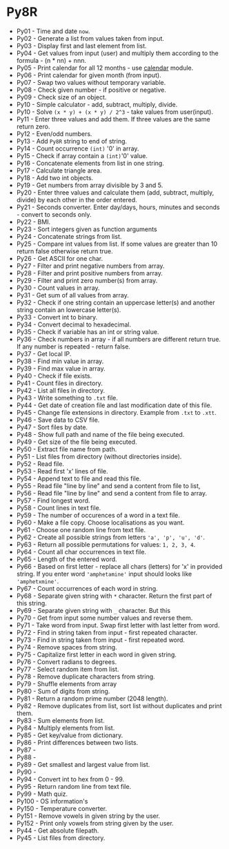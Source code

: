 # Py8R

- Py01 - Time and date ```now```.
- Py02 - Generate a list from values taken from input.
- Py03 - Display first and last element from list.
- Py04 - Get values from input (user) and multiply them according to the formula - (n * nn) + nnn.
- Py05 - Print calendar for all 12 months - use [calendar](https://docs.python.org/3.6/library/calendar.html#module-calendar) module.
- Py06 - Print calendar for given month (from input).
- Py07 - Swap two values without temporary variable.
- Py08 - Check given number - if positive or negative.
- Py09 - Check size of an object.
- Py10 - Simple calculator - add, subtract, multiply, divide.
- Py10 - Solve ```(x * y) + (x * y) / 2^3``` - take values from user(input).
- Py11 - Enter three values and add them. If three values are the same return zero.
- Py12 - Even/odd numbers.
- Py13 - Add ```Py8R``` string to end of string.
- Py14 - Count occurrence ```(int)``` '0' in array.
- Py15 - Check if array contain a ```(int)```'0' value.
- Py16 - Concatenate elements from list in one string.
- Py17 - Calculate triangle area.
- Py18 - Add two int objects. 
- Py19 - Get numbers from array divisible by 3 and 5.
- Py20 - Enter three values and calculate them (add, subtract, multiply, divide) by each other in the order entered. 
- Py21 - Seconds converter. Enter day/days, hours, minutes and seconds - convert to seconds only.
- Py22 - BMI.
- Py23 - Sort integers given as function arguments 
- Py24 - Concatenate strings from list.
- Py25 - Compare int values from list. If some values are greater than 10 return false otherwise return true.
- Py26 - Get ASCII for one char.
- Py27 - Filter and print negative numbers from array.
- Py28 - Filter and print positive numbers from array.
- Py29 - Filter and print zero number(s) from array.
- Py30 - Count values in array.
- Py31 - Get sum of all values from array.
- Py32 - Check if one string contain an uppercase letter(s) and another string contain an lowercase letter(s).
- Py33 - Convert int to binary.
- Py34 - Convert decimal to hexadecimal.
- Py35 - Check if variable has an int or string value.
- Py36 - Check numbers in array - if all numbers are different return true. If any number is repeated - return false.
- Py37 - Get local IP.
- Py38 - Find min value in array.
- Py39 - Find max value in array.
- Py40 - Check if file exists.
- Py41 - Count files in directory.
- Py42 - List all files in directory.
- Py43 - Write something to ```.txt``` file.
- Py44 - Get date of creation file and last modification date of this file.
- Py45 - Change file extensions in directory. Example from `````.txt````` to `````.xtt`````.
- Py46 - Save data to CSV file.
- Py47 - Sort files by date.
- Py48 - Show full path and name of the file being executed.
- Py49 - Get size of the file being executed.
- Py50 - Extract file name from path.
- Py51 - List files from directory (without directories inside).
- Py52 - Read file.
- Py53 - Read first 'x' lines of file.
- Py54 - Append text to file and read this file.
- Py55 - Read file "line by line" and send a content from file to list,
- Py56 - Read file "line by line" and send a content from file to array.
- Py57 - Find longest word.
- Py58 - Count lines in text file.
- Py59 - The number of occurences of a word in a text file.
- Py60 - Make a file copy. Choose localisations as you want.
- Py61 - Choose one random line from text file.
- Py62 - Create all possible strings from letters `````'a', 'p', 'u', 'd'`````.
- Py63 - Return all possible permutations for values: ```1, 2, 3, 4```.
- Py64 - Count all char occurrences in text file.
- Py65 - Length of the entered word.
- Py66 - Based on first letter - replace all chars (letters) for 'x' in provided string. If you enter word ```'amphetamine'``` input should looks like ```'amphetxmine'```.
- Py67 - Count occurrences of each word in string.
- Py68 - Separate given string with ```*``` character. Return the first part of this string.
- Py69 - Separate given string with ```_``` character. But this
- Py70 - Get from input some number values and reverse them.
- Py71 - Take word from input. Swap first letter with last letter from word.
- Py72 - Find in string taken from input - first repeated character.
- Py73 - Find in string taken from input - first repeated word.
- Py74 - Remove spaces from string.
- Py75 - Capitalize first letter in each word in given string.
- Py76 - Convert radians to degrees.
- Py77 - Select random item from list.
- Py78 - Remove duplicate characters from string.
- Py79 - Shuffle elements from array
- Py80 - Sum of digits from string.
- Py81 - Return a random prime number (2048 length).
- Py82 - Remove duplicates from list, sort list without duplicates and print them.
- Py83 - Sum elements from list.
- Py84 - Multiply elements from list.
- Py85 - Get key/value from dictionary.
- Py86 - Print differences between two lists.
- Py87 - 
- Py88 - 
- Py89 - Get smallest and largest value from list.
- Py90 - 
- Py94 - Convert int to hex from 0 - 99.
- Py95 - Return random line from text file.
- Py99 - Math quiz.
- Py100 - OS information's
- Py150 - Temperature converter.
- Py151 - Remove vowels in given string by the user.
- Py152 - Print only vowels from string given by the user.
- Py44 - Get absolute filepath.
- Py45 - List files from directory.